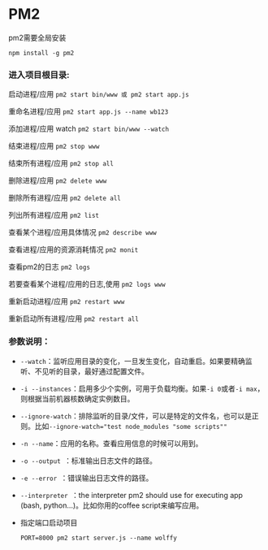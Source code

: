 # PM2

 pm2需要全局安装

 `npm install -g pm2`

### 进入项目根目录:

启动进程/应用           `pm2 start bin/www 或 pm2 start app.js`

重命名进程/应用           `pm2 start app.js --name wb123`

添加进程/应用 watch         `pm2 start bin/www --watch`

结束进程/应用            `pm2 stop www`

结束所有进程/应用           `pm2 stop all`

删除进程/应用            `pm2 delete www`

删除所有进程/应用             `pm2 delete all`

列出所有进程/应用          `pm2 list`

查看某个进程/应用具体情况      `pm2 describe www`

查看进程/应用的资源消耗情况       `pm2 monit`

查看pm2的日志                 `pm2 logs`

若要查看某个进程/应用的日志,使用  `pm2 logs www`

重新启动进程/应用            `pm2 restart www`

重新启动所有进程/应用        `pm2 restart all`



### 参数说明：

- `--watch`：监听应用目录的变化，一旦发生变化，自动重启。如果要精确监听、不见听的目录，最好通过配置文件。
- `-i --instances`：启用多少个实例，可用于负载均衡。如果`-i 0`或者`-i max`，则根据当前机器核数确定实例数目。
- `--ignore-watch`：排除监听的目录/文件，可以是特定的文件名，也可以是正则。比如`--ignore-watch="test node_modules "some scripts""`
- `-n --name`：应用的名称。查看应用信息的时候可以用到。
- `-o --output `：标准输出日志文件的路径。
- `-e --error `：错误输出日志文件的路径。
- `--interpreter `：the interpreter pm2 should use for executing app (bash, python...)。比如你用的coffee script来编写应用。

- 指定端口启动项目
  ~~~shell
  PORT=8000 pm2 start server.js --name wolffy
  ~~~
